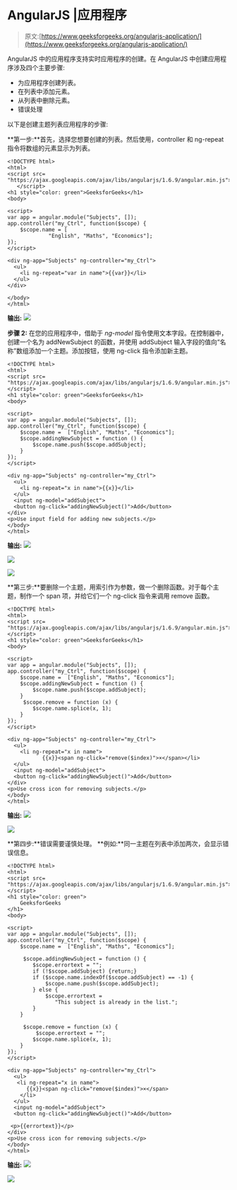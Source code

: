 # AngularJS |应用程序

> 原文:[https://www.geeksforgeeks.org/angularjs-application/](https://www.geeksforgeeks.org/angularjs-application/)

AngularJS 中的应用程序支持实时应用程序的创建。在 AngularJS 中创建应用程序涉及四个主要步骤:

*   为应用程序创建列表。
*   在列表中添加元素。
*   从列表中删除元素。
*   错误处理

以下是创建主题列表应用程序的步骤:

**第一步:**首先，选择您想要创建的列表。然后使用，controller 和 ng-repeat 指令将数组的元素显示为列表。

```
<!DOCTYPE html>
<html>
<script src=
"https://ajax.googleapis.com/ajax/libs/angularjs/1.6.9/angular.min.js">
   </script>
<h1 style="color: green">GeeksforGeeks</h1>
<body>

<script>
var app = angular.module("Subjects", []); 
app.controller("my_Ctrl", function($scope) {
    $scope.name = [
             "English", "Maths", "Economics"];
});
</script>

<div ng-app="Subjects" ng-controller="my_Ctrl">
  <ul>
    <li ng-repeat="var in name">{{var}}</li>
  </ul>
</div>

</body>
</html>
```

**输出:**
![](img/7ab23fe98e71e864a06f620d51b1171f.png)

**步骤 2:** 在您的应用程序中，借助于 *ng-model* 指令使用文本字段。在控制器中，创建一个名为 addNewSubject 的函数，并使用 addSubject 输入字段的值向“名称”数组添加一个主题。添加按钮，使用 ng-click 指令添加新主题。

```
<!DOCTYPE html>
<html>
<script src=
"https://ajax.googleapis.com/ajax/libs/angularjs/1.6.9/angular.min.js">
</script>
<h1 style="color: green">GeeksforGeeks</h1>
<body>

<script>
var app = angular.module("Subjects", []); 
app.controller("my_Ctrl", function($scope) {
    $scope.name =  ["English", "Maths", "Economics"];
    $scope.addingNewSubject = function () {
        $scope.name.push($scope.addSubject);
    }    
});
</script>

<div ng-app="Subjects" ng-controller="my_Ctrl">
  <ul>
    <li ng-repeat="x in name">{{x}}</li>
  </ul>
  <input ng-model="addSubject">
  <button ng-click="addingNewSubject()">Add</button>
</div>
<p>Use input field for adding new subjects.</p>
</body>
</html>
```

**输出:**
![](img/2d5297bc82a9a421a596d754037c0e94.png)

![](img/66636ca2582e00d75d97c47340c8f731.png)

![](img/8ec4b234d7a717155d28c5f706d345a9.png)

**第三步:**要删除一个主题，用索引作为参数，做一个删除函数。对于每个主题，制作一个 span 项，并给它们一个 ng-click 指令来调用 remove 函数。

```
<!DOCTYPE html>
<html>
<script src=
"https://ajax.googleapis.com/ajax/libs/angularjs/1.6.9/angular.min.js">
</script>
<h1 style="color: green">GeeksforGeeks</h1>
<body>

<script>
var app = angular.module("Subjects", []); 
app.controller("my_Ctrl", function($scope) {
    $scope.name =  ["English", "Maths", "Economics"];
    $scope.addingNewSubject = function () {
        $scope.name.push($scope.addSubject);
    }
     $scope.remove = function (x) {
        $scope.name.splice(x, 1);
    }
});
</script>

<div ng-app="Subjects" ng-controller="my_Ctrl">
  <ul>
    <li ng-repeat="x in name">
           {{x}}<span ng-click="remove($index)">×</span></li>
  </ul>
  <input ng-model="addSubject">
  <button ng-click="addingNewSubject()">Add</button>
</div>
<p>Use cross icon for removing subjects.</p>
</body>
</html>
```

**输出:**
![](img/df8edcb2f90af6365a4267df53cceca0.png)

![](img/96211d7f476da2f0d00bf0ac6ebce931.png)

**第四步:**错误需要谨慎处理。
**例如:**同一主题在列表中添加两次，会显示错误信息。

```
<!DOCTYPE html>
<html>
<script src=
"https://ajax.googleapis.com/ajax/libs/angularjs/1.6.9/angular.min.js">
</script>
<h1 style="color: green">
    GeeksforGeeks
</h1>
<body>

<script>
var app = angular.module("Subjects", []); 
app.controller("my_Ctrl", function($scope) {
    $scope.name =  ["English", "Maths", "Economics"];

     $scope.addingNewSubject = function () {
        $scope.errortext = "";
        if (!$scope.addSubject) {return;}        
        if ($scope.name.indexOf($scope.addSubject) == -1) {
            $scope.name.push($scope.addSubject);
        } else {
            $scope.errortext = 
               "This subject is already in the list.";
        }
    }

     $scope.remove = function (x) {
         $scope.errortext = ""; 
        $scope.name.splice(x, 1);
    }
});
</script>

<div ng-app="Subjects" ng-controller="my_Ctrl">
  <ul>
   <li ng-repeat="x in name">
      {{x}}<span ng-click="remove($index)">×</span>
    </li>
  </ul>
  <input ng-model="addSubject">
  <button ng-click="addingNewSubject()">Add</button>

 <p>{{errortext}}</p>
</div>
<p>Use cross icon for removing subjects.</p>
</body>
</html>
```

**输出:**
![](img/2e9911c2b6857d855a152c843202492c.png)

![](img/66b896d97787f2d51eff17e74b0f6a3f.png)